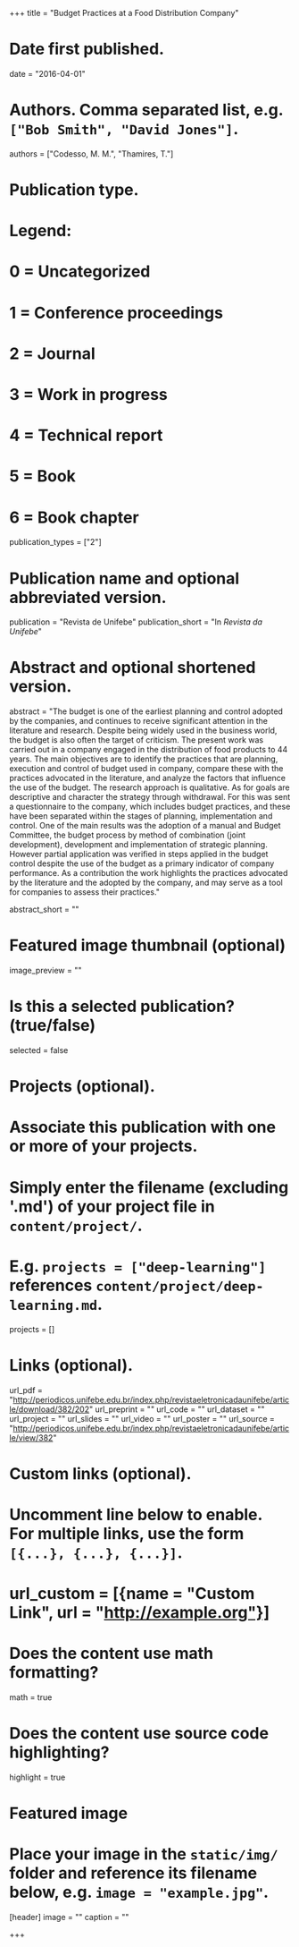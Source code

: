 +++
title = "Budget Practices at a Food Distribution Company"

# Date first published.
date = "2016-04-01"

# Authors. Comma separated list, e.g. `["Bob Smith", "David Jones"]`.
authors = ["Codesso, M. M.", "Thamires, T."]

# Publication type.
# Legend:
# 0 = Uncategorized
# 1 = Conference proceedings
# 2 = Journal
# 3 = Work in progress
# 4 = Technical report
# 5 = Book
# 6 = Book chapter
publication_types = ["2"]

# Publication name and optional abbreviated version.
publication = "Revista de Unifebe"
publication_short = "In *Revista da Unifebe*"

# Abstract and optional shortened version.
abstract = "The budget is one of the earliest planning and control adopted by the companies, and continues to receive significant attention in the literature and research. Despite being widely used in the business world, the budget is also often the target of criticism. The present work was carried out in a company engaged in the distribution of food products to 44 years. The main objectives are to identify the practices that are planning, execution and control of budget used in company, compare these with the practices advocated in the literature, and analyze the factors that influence the use of the budget. The research approach is qualitative. As for goals are descriptive and character the strategy through withdrawal. For this was sent a questionnaire to the company, which includes budget practices, and these have been separated within the stages of planning, implementation and control. One of the main results was the adoption of a manual and Budget Committee, the budget process by method of combination (joint development), development and implementation of strategic planning. However partial application was verified in steps applied in the budget control despite the use of the budget as a primary indicator of company performance. As a contribution the work highlights the practices advocated by the literature and the adopted by the company, and may serve as a tool for companies to assess their practices."

abstract_short = ""

# Featured image thumbnail (optional)
image_preview = ""

# Is this a selected publication? (true/false)
selected = false

# Projects (optional).
#   Associate this publication with one or more of your projects.
#   Simply enter the filename (excluding '.md') of your project file in `content/project/`.
#   E.g. `projects = ["deep-learning"]` references `content/project/deep-learning.md`.
projects = []

# Links (optional).
url_pdf = "http://periodicos.unifebe.edu.br/index.php/revistaeletronicadaunifebe/article/download/382/202"
url_preprint = ""
url_code = ""
url_dataset = ""
url_project = ""
url_slides = ""
url_video = ""
url_poster = ""
url_source = "http://periodicos.unifebe.edu.br/index.php/revistaeletronicadaunifebe/article/view/382"

# Custom links (optional).
#   Uncomment line below to enable. For multiple links, use the form `[{...}, {...}, {...}]`.
# url_custom = [{name = "Custom Link", url = "http://example.org"}]

# Does the content use math formatting?
math = true

# Does the content use source code highlighting?
highlight = true

# Featured image
# Place your image in the `static/img/` folder and reference its filename below, e.g. `image = "example.jpg"`.
[header]
image = ""
caption = ""

+++